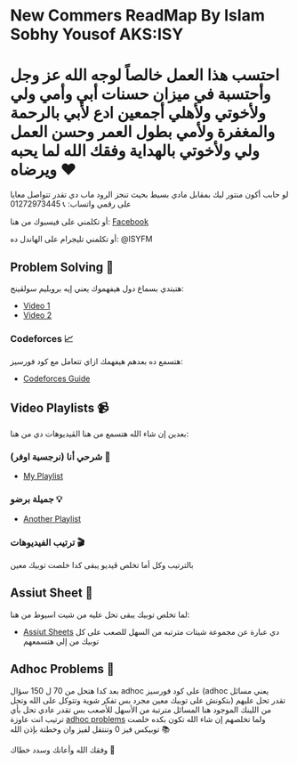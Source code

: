 # New Commers ReadMap By Islam Sobhy Yousof AKS:ISY


# احتسب هذا العمل خالصاً لوجه الله عز وجل وأحتسبة في ميزان حسنات أبي وأمي ولي ولأخوتي وﻷهلي أجمعين ادع لأبي بالرحمة والمغفرة ولأمي بطول العمر وحسن العمل ولي ولأخوتي بالهداية وفقك الله لما يحبه ويرضاه ❤️

لو حابب أكون منتور ليك بمقابل مادي بسيط بحيث تنجز الرود ماب دي تقدر تتواصل معايا على رقمي واتساب:
📞 01272973445

أو تكلمني على فيسبوك من هنا:
[Facebook](https://www.facebook.com/islam.sobhyeladly)

أو تكلمني تليجرام على الهاندل ده:
@ISYFM

## Problem Solving 🧩

هتبتدي بسماع دول هيفهموك يعني إيه بروبليم سولڤينج:
- [Video 1](https://youtu.be/7y6jB16zVl8)
- [Video 2](https://youtu.be/VDKDU5A2AIM)

### Codeforces 📈

هتسمع ده بعدهم هيفهمك ازاي تتعامل مع كود فورسيز:
- [Codeforces Guide](https://youtu.be/CLiS1532Stw)

## Video Playlists 📹

بعدين إن شاء الله هتسمع من هنا الڤيديوهات دي من هنا:
### شرحي أنا (نرجسية اوفر) 🎤
- [My Playlist](https://www.youtube.com/playlist?list=PL3zElIhpSfA-Cv5fTD1kFaYQq_IohRUdd)

### جميلة برضو 💡
- [Another Playlist](https://www.youtube.com/watch?v=fwkY-ipFpE4&list=PLt69nVTArsUOKtKRPmF8HPVcY3RdS0yit)

### ترتيب الفيديوهات 🎬
بالترتيب وكل أما تخلص ڤيديو يبقى كدا خلصت توبيك معين

## Assiut Sheet 📝

لما تخلص توبيك يبقى تحل عليه من شيت اسيوط من هنا:
- [Assiut Sheets](https://codeforces.com/group/MWSDmqGsZm/contests)
دي عبارة عن مجموعة شيتات مترتبه من السهل للصعب على كل توبيك من إلي هتسمعهم

## Adhoc Problems 🧠

بعد كدا هتحل من 70 ل 150 سؤال adhoc على كود فورسيز (adhoc يعني مسائل بتكونش على توبيك معين مجرد بس تفكر شوية وتتوكل على الله وتحل)
تقدر تحل عليهم من اللينك الموجود هنا المسائل مترتبة من الأسهل للأصعب بس تقدر عادي تحل بأي ترتيب انت عاوزة
[adhoc problems](https://codeforces.com/problemset?order=BY_SOLVED_DESC&tags=combine-tags-by-or%2Csortings%2Cstrings%2Cmath%2Cgreedy%2Cbrute+force%2C800-1200)
ولما تخلصهم إن شاء الله تكون بكده خلصت توبيكس فيز 0 وتنتقل لفيز وان وخطتة بإذن الله 📚

وفقك الله وأعانك وسدد خطاك 🙏
